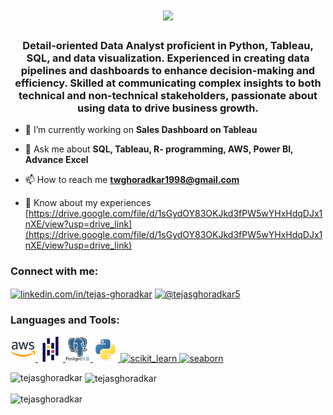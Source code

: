 <h1 align="center">
    <img src="https://readme-typing-svg.herokuapp.com/?font=Righteous&size=35&center=true&vCenter=true&width=500&height=70&duration=4000&lines=Hi+There!+👋;+I'm+Tejas+Ghoradkar!;" />
</h1>
</h1>
<h3 align="center">Detail-oriented Data Analyst proficient in Python, Tableau, SQL, and data visualization. Experienced in creating data pipelines and dashboards to enhance decision-making and efficiency. Skilled at communicating complex insights to both technical and non-technical stakeholders, passionate about using data to drive business growth.</h3>

- 🔭 I’m currently working on **Sales Dashboard on Tableau**

- 💬 Ask me about **SQL, Tableau, R- programming, AWS, Power BI, Advance Excel**

- 📫 How to reach me **twghoradkar1998@gmail.com**

- 📄 Know about my experiences [https://drive.google.com/file/d/1sGydOY83OKJkd3fPW5wYHxHdqDJx1nXE/view?usp=drive_link](https://drive.google.com/file/d/1sGydOY83OKJkd3fPW5wYHxHdqDJx1nXE/view?usp=drive_link)

<h3 align="left">Connect with me:</h3>
<p align="left">
<a href="https://linkedin.com/in/linkedin.com/in/tejas-ghoradkar" target="blank"><img align="center" src="https://raw.githubusercontent.com/rahuldkjain/github-profile-readme-generator/master/src/images/icons/Social/linked-in-alt.svg" alt="linkedin.com/in/tejas-ghoradkar" height="30" width="40" /></a>
<a href="https://www.hackerrank.com/@tejasghoradkar5" target="blank"><img align="center" src="https://raw.githubusercontent.com/rahuldkjain/github-profile-readme-generator/master/src/images/icons/Social/hackerrank.svg" alt="@tejasghoradkar5" height="30" width="40" /></a>
</p>

<h3 align="left">Languages and Tools:</h3>
<p align="left"> <a href="https://aws.amazon.com" target="_blank" rel="noreferrer"> <img src="https://raw.githubusercontent.com/devicons/devicon/master/icons/amazonwebservices/amazonwebservices-original-wordmark.svg" alt="aws" width="40" height="40"/> </a> <a href="https://pandas.pydata.org/" target="_blank" rel="noreferrer"> <img src="https://raw.githubusercontent.com/devicons/devicon/2ae2a900d2f041da66e950e4d48052658d850630/icons/pandas/pandas-original.svg" alt="pandas" width="40" height="40"/> </a> <a href="https://www.postgresql.org" target="_blank" rel="noreferrer"> <img src="https://raw.githubusercontent.com/devicons/devicon/master/icons/postgresql/postgresql-original-wordmark.svg" alt="postgresql" width="40" height="40"/> </a> <a href="https://www.python.org" target="_blank" rel="noreferrer"> <img src="https://raw.githubusercontent.com/devicons/devicon/master/icons/python/python-original.svg" alt="python" width="40" height="40"/> </a> <a href="https://scikit-learn.org/" target="_blank" rel="noreferrer"> <img src="https://upload.wikimedia.org/wikipedia/commons/0/05/Scikit_learn_logo_small.svg" alt="scikit_learn" width="40" height="40"/> </a> <a href="https://seaborn.pydata.org/" target="_blank" rel="noreferrer"> <img src="https://seaborn.pydata.org/_images/logo-mark-lightbg.svg" alt="seaborn" width="40" height="40"/> </a> </p>

<p><img align="left" src="https://github-readme-stats.vercel.app/api/top-langs?username=tejasghoradkar&show_icons=true&locale=en&layout=compact" alt="tejasghoradkar" /></p>

<p>&nbsp;<img align="center" src="https://github-readme-stats.vercel.app/api?username=tejasghoradkar&show_icons=true&locale=en" alt="tejasghoradkar" /></p>

<p><img align="center" src="https://github-readme-streak-stats.herokuapp.com/?user=tejasghoradkar&" alt="tejasghoradkar" /></p>
